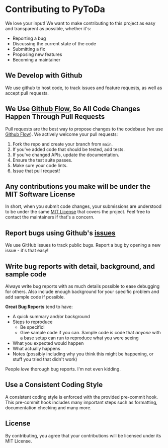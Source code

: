 # Contributing to PyToDa
We love your input! We want to make contributing to this project as easy and transparent as possible, whether it's:

- Reporting a bug
- Discussing the current state of the code
- Submitting a fix
- Proposing new features
- Becoming a maintainer

## We Develop with Github
We use github to host code, to track issues and feature requests, as well as accept pull requests.

## We Use [Github Flow](https://docs.github.com/en/get-started/using-github/github-flow), So All Code Changes Happen Through Pull Requests
Pull requests are the best way to propose changes to the codebase (we use [Github Flow](https://docs.github.com/en/get-started/using-github/github-flow)). We actively welcome your pull requests:

1. Fork the repo and create your branch from `main`.
2. If you've added code that should be tested, add tests.
3. If you've changed APIs, update the documentation.
4. Ensure the test suite passes.
5. Make sure your code lints.
6. Issue that pull request!

## Any contributions you make will be under the MIT Software License
In short, when you submit code changes, your submissions are understood to be under the same [MIT License](http://choosealicense.com/licenses/mit/) that covers the project. Feel free to contact the maintainers if that's a concern.

## Report bugs using Github's [issues](https://github.com/davidrudlstorfer/pytoda/issues)
We use GitHub issues to track public bugs. Report a bug by opening a new issue - it's that easy!

## Write bug reports with detail, background, and sample code
Always write bug reports with as much details possible to ease debugging for others. Also include enough background for your specific problem and add sample code if possible.

**Great Bug Reports** tend to have:

- A quick summary and/or background
- Steps to reproduce
  - Be specific!
  - Give sample code if you can. Sample code is code that *anyone* with a base setup can run to reproduce what you were seeing
- What you expected would happen
- What actually happens
- Notes (possibly including why you think this might be happening, or stuff you tried that didn't work)

People *love* thorough bug reports. I'm not even kidding.

## Use a Consistent Coding Style
A consistent coding style is enforced with the provided pre-commit hook. This pre-commit hook includes many important steps such as formatting, documentation checking and many more.

## License
By contributing, you agree that your contributions will be licensed under its MIT License.
